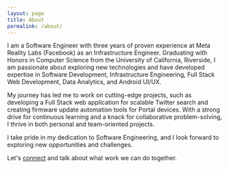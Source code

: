 ```yaml
---
layout: page
title: About
permalink: /about/
---
```


I am a Software Engineer with three years of proven experience at Meta Reality Labs (Facebook) as an Infrastructure Engineer. Graduating with Honors in Computer Science from the University of California, Riverside, I am passionate about exploring new technologies and have developed expertise in Software Development, Infrastructure Engineering, Full Stack Web Development, Data Analytics, and Android UI/UX.

My journey has led me to work on cutting-edge projects, such as developing a Full Stack web application for scalable Twitter search and creating firmware update automation tools for Portal devices. With a strong drive for continuous learning and a knack for collaborative problem-solving, I thrive in both personal and team-oriented projects.

I take pride in my dedication to Software Engineering, and I look forward to exploring new opportunities and challenges.

Let's <a class="u-email" href="mailto:alexjosthomas@gmail.com">connect</a> and talk about what work we can do together.

